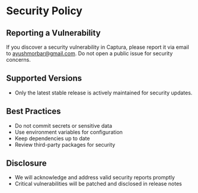 # Security Policy

## Reporting a Vulnerability

If you discover a security vulnerability in Captura, please report it via email to ayushmorbar@gmail.com. Do not open a public issue for security concerns.

## Supported Versions
- Only the latest stable release is actively maintained for security updates.

## Best Practices
- Do not commit secrets or sensitive data
- Use environment variables for configuration
- Keep dependencies up to date
- Review third-party packages for security

## Disclosure
- We will acknowledge and address valid security reports promptly
- Critical vulnerabilities will be patched and disclosed in release notes
